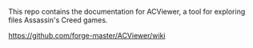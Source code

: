 This repo contains the documentation for ACViewer, a tool for exploring files Assassin's Creed games.

https://github.com/forge-master/ACViewer/wiki

